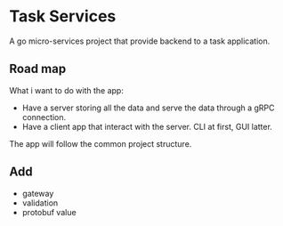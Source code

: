 # Task Services
A go micro-services project that provide backend to a task application.

## Road map
What i want to do with the app:
- Have a server storing all the data and serve the data through a gRPC connection.
- Have a client app that interact with the server. CLI at first, GUI latter.

The app will follow the common project structure.


## Add
- gateway
- validation
- protobuf value